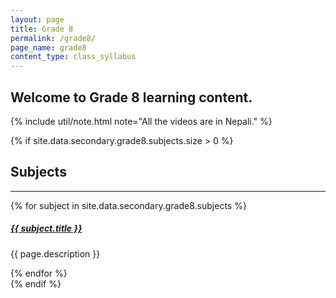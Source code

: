 ```yaml
---
layout: page
title: Grade 8
permalink: /grade8/
page_name: grade8
content_type: class_syllabus
---
```


## Welcome to Grade 8 learning content.

{% include util/note.html
    note="All the videos are in Nepali."
%}

{% if site.data.secondary.grade8.subjects.size > 0 %}
  <div class="section-index">
    <div class="mt-5">
      <h2>Subjects</h2>
    </div>
    <hr class="panel-line">
    {% for subject in site.data.secondary.grade8.subjects %}
      <div class="entry">
        <h5>
          <a href="{{ site.url }}{{ site.baseurl }}/{{ subject.url }}">{{ subject.title }}</a>
        </h5>
        <p class="mb-0">{{ page.description }}</p>
      </div>
    {% endfor %}
  </div>
{% endif %}
